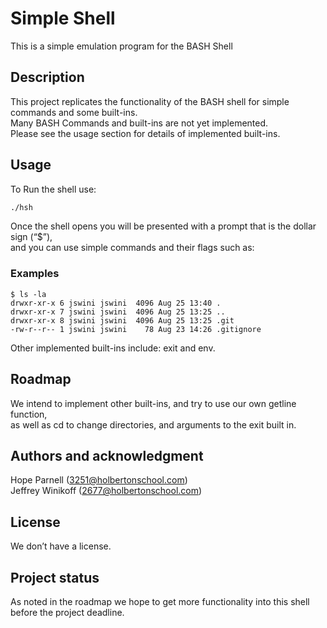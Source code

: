 # Simple Shell
This is a simple emulation program for the BASH Shell
## Description
This project replicates the functionality of the BASH shell for simple commands and some built-ins.  \
Many BASH Commands and built-ins are not yet implemented. \
Please see the usage section for details of implemented built-ins.
## Usage
To Run the shell  use:
```bash
./hsh
```
Once the shell opens you will be presented with a prompt that is the dollar sign (“$”), \
and you can use simple commands and their flags such as:
### Examples
```
$ ls -la
drwxr-xr-x 6 jswini jswini  4096 Aug 25 13:40 .
drwxr-xr-x 7 jswini jswini  4096 Aug 25 13:25 ..
drwxr-xr-x 8 jswini jswini  4096 Aug 25 13:25 .git
-rw-r--r-- 1 jswini jswini    78 Aug 23 14:26 .gitignore
```

Other implemented built-ins include: exit and env.
 
## Roadmap
We intend to implement other built-ins, and try to use our own getline function, \
as well as cd to change directories, and arguments to the exit built in.
 
## Authors and acknowledgment
Hope Parnell (3251@holbertonschool.com)\
Jeffrey Winikoff (2677@holbertonschool.com)
 
## License
We don’t have a license.
 
## Project status
As noted in the roadmap we hope to get more functionality into this shell before the project deadline.

